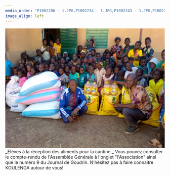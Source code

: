 ```yaml
---
media_order: 'P1002206 - 1.JPG,P1002234 - 1.JPG,P1002243 - 1.JPG,P1002252 - 1.JPG,Colette 3.JPG,VOEUX 2023.jpeg,2022-12-17-10-16-12.jpg'
image_align: left
---
```



![2022-12-17-10-16-12](2022-12-17-10-16-12.jpg "2022-12-17-10-16-12")
_Élèves à la réception des aliments pour la cantine
_
Vous pouvez consulter le compte-rendu de l'Assemblée Générale à l'onglet  "l'Association" ainsi que le numéro 9 du Journal de Goudrin.
N'hésitez pas à faire connaitre KOULENGA autour de vous!